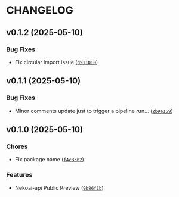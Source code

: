 # CHANGELOG


## v0.1.2 (2025-05-10)

### Bug Fixes

- Fix circular import issue
  ([`d911010`](https://github.com/Nya-Foundation/NekoAI-API/commit/d9110107fe92a6e4f10d240399b5d2f4c40f9a37))


## v0.1.1 (2025-05-10)

### Bug Fixes

- Minor comments update just to trigger a pipeline run...
  ([`2b9e159`](https://github.com/Nya-Foundation/NekoAI-API/commit/2b9e1591cd73c6e356cc0f1ae1d28edc6443ad2c))


## v0.1.0 (2025-05-10)

### Chores

- Fix package name
  ([`f4c33b2`](https://github.com/Nya-Foundation/NekoAI-API/commit/f4c33b22ad682055fda2cfe977b6b509469be047))

### Features

- Nekoai-api Public Preview
  ([`9b86f1b`](https://github.com/Nya-Foundation/NekoAI-API/commit/9b86f1be7b4a58bcf616ce6c59a7a5ce53dd4ec5))
